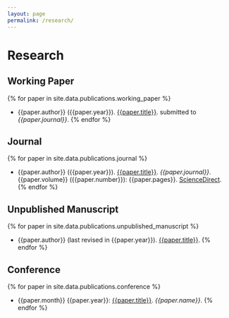 ```yaml
---
layout: page
permalink: /research/
---
```


# Research

## Working Paper

{% for paper in site.data.publications.working_paper %}
 * {{paper.author}} ({{paper.year}}). [{{paper.title}}]({{paper.url}}). submitted to *{{paper.journal}}*.
{% endfor %}

## Journal

{% for paper in site.data.publications.journal %}
 * {{paper.author}} ({{paper.year}}). [{{paper.title}}]({{paper.pdfurl}}). *{{paper.journal}}*. {{paper.volume}} ({{paper.number}}): {{paper.pages}}. [ScienceDirect]({{paper.url}}).
{% endfor %}

## Unpublished Manuscript

{% for paper in site.data.publications.unpublished_manuscript %}
 * {{paper.author}} (last revised in {{paper.year}}). [{{paper.title}}]({{paper.url}}).
{% endfor %}

## Conference

{% for paper in site.data.publications.conference %}
 * {{paper.month}} {{paper.year}}: [{{paper.title}}]({{paper.url}}). *{{paper.name}}*.
{% endfor %}
